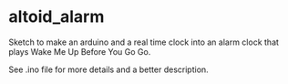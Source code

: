 # altoid_alarm

Sketch to make an arduino and a real time clock into an alarm clock that plays Wake Me Up Before You Go Go.

See .ino file for more details and a better description.